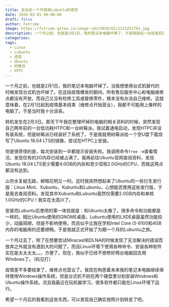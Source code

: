 ```yaml
---
title: 谈谈这一个月使用Lubuntu的感受
date: 2020-03-01 00:00:00
draft: false
author: Futrime
image: https://futrime.gitee.io/image-cdn/2020/02/1125252701.jpg
description: 一个月之前，也就是2月1日，我的笔记本电脑坏掉了，于是我就在一台性能机器羸弱的HTPC上换了Lubuntu系统来用。在这篇文章中我就简单谈谈我使用安装了Lubuntu的这台电脑的感受吧。
categories:
tags:
  - Linux
  - Lubuntu
  - 感受
  - Ubuntu
  - 树莓派
  - HTPC
---
```


一个月之前，也就是2月1日，我的笔记本电脑坏掉了。当我想使用台式机替代的时候发现台式机也坏掉了。在这段疫情爆发的期间，所有售后服务中心和电脑维修点都没有开放，而自己又没有检修工具或替换零件，根本没有办法自己维修。这就意味着，在2月1日起到疫情基本结束（维修点开始营业），我都不可能用上像样的电脑了。于是当时我十分沮丧。

转机发生在2月3日。那天下午我在整理坏掉的电脑的相关资料的时候，突然发现自己两年前的一台低功耗HTPC和一台树莓派。我试着通电启动，发现HTPC并没有装系统，但是树莓派已经装好了系统了。于是我就用树莓派给一个空U盘下载烧写了Ubuntu 18.04 LTS的镜像，尝试在HTPC上安装。

但是很奇怪的是，每次安装到一半都提示安装失败。我调用命令`free -m`查看情况，发现仅有的2G内存已经被占满了。我再前往Ubuntu官网查阅资料，发现Ubuntu 18.04 LTS至少需要4.0GB的内存和至少双核2.0GHz的CPU，而我这两点都没有达到。

山穷水复疑无路，柳暗花明又一村。这时我突然想起来了Ubuntu的一些衍生发行版：Linux Mint、Xubuntu、Kubuntu和Lubuntu，心想能否使用这些发行版，于是我去查阅资料。发现其中Xubuntu和Lubuntu竟然仅需要2.0GB内存和单核1.0GHz的CPU！我实在太高兴了。

安装完Lubuntu后使用的第一体验就是：和Ubuntu太像了。很多命令和功能都是一样的。相比Ubuntu使用的GNOME桌面，Lubuntu使用的LXDE桌面虽然功能较少，动画简陋，但是不影响使用，而且似乎比我在学校Intel Core i3-6100和4GB内存的电脑用的还要顺畅。于是我就正式开始了为期一个月的Lubuntu之旅。

一个月过去了，除了在想要尝试Miracast和DLNA的时候发现了无法解决的错误而放弃之外就没有遇到大的问题了。而且Linux环境下使用各种命令、安装各种软件实在是太太太太。。。方便了。现在，我似乎已经不想修好两台电脑回去用Windows了。（妈见打）

疫情差不多要结束了，维修点也营业了。我现在构思着未来我的笔记本电脑继续保持使用Windows操作系统，但是台式机不妨在两个硬盘里分别安装Windows和Ubuntu操作系统。况且我最近在玩机器学习，很多软件都只能在Linux环境下运行。

希望一个月后的我看到这些东西，可以发现自己确实按照计划转变了吧。
